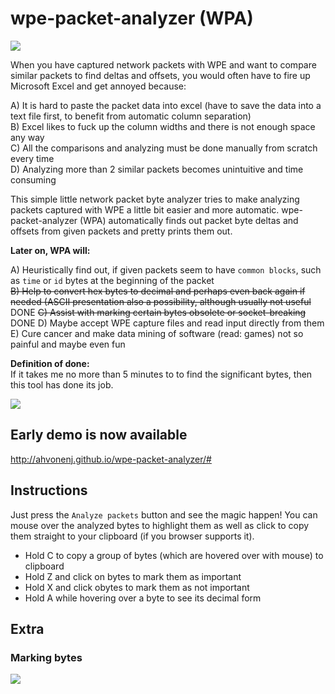 # wpe-packet-analyzer (WPA)

![](https://raw.githubusercontent.com/ahvonenj/wpe-packet-analyzer/master/gh-res/wpe-bs.png)

When you have captured network packets with WPE and want to compare similar packets to find deltas and offsets, 
you would often have to fire up Microsoft Excel and get annoyed because:

A) It is hard to paste the packet data into excel (have to save the data into a text file first, to benefit from automatic column separation)  
B) Excel likes to fuck up the column widths and there is not enough space any way  
C) All the comparisons and analyzing must be done manually from scratch every time  
D) Analyzing more than 2 similar packets becomes unintuitive and time consuming

This simple little network packet byte analyzer tries to make analyzing packets captured with WPE a little bit easier and more automatic. 
wpe-packet-analyzer (WPA) automatically finds out packet byte deltas and offsets from given packets and pretty prints them out. 

**Later on, WPA will:**

A) Heuristically find out, if given packets seem to have `common blocks`, such as `time` or `id` bytes at the beginning of the packet  
~~B) Help to convert hex bytes to decimal and perhaps even back again if needed (ASCII presentation also a possibility, although usually not useful~~ DONE 
~~C) Assist with marking certain bytes obsolete or socket-breaking~~  DONE 
D) Maybe accept WPE capture files and read input directly from them  
E) Cure cancer and make data mining of software (read: games) not so painful and maybe even fun

**Definition of done:**  
If it takes me no more than 5 minutes to to find the significant bytes,  then this tool has done its job.

![](https://raw.githubusercontent.com/ahvonenj/wpe-packet-analyzer/master/gh-res/wpa-awesome.png)

## Early demo is now available 

http://ahvonenj.github.io/wpe-packet-analyzer/#

## Instructions

Just press the `Analyze packets` button and see the magic happen! You can mouse over the analyzed bytes to highlight them as well as click to copy them straight to your clipboard (if you browser supports it).

- Hold C to copy a group of bytes (which are hovered over with mouse) to clipboard
- Hold Z and click on bytes to mark them as important
- Hold X and click obytes to mark them as not important
- Hold A while hovering over a byte to see its decimal form


## Extra

### Marking bytes

![](http://puu.sh/oeqD0/51e8caf024.PNG)
